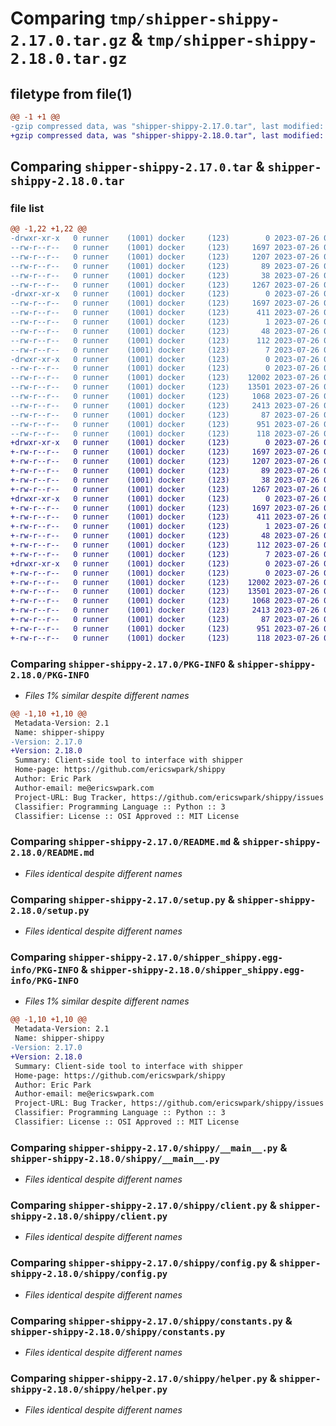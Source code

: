 # Comparing `tmp/shipper-shippy-2.17.0.tar.gz` & `tmp/shipper-shippy-2.18.0.tar.gz`

## filetype from file(1)

```diff
@@ -1 +1 @@
-gzip compressed data, was "shipper-shippy-2.17.0.tar", last modified: Wed Jul 26 04:55:19 2023, max compression
+gzip compressed data, was "shipper-shippy-2.18.0.tar", last modified: Wed Jul 26 06:16:22 2023, max compression
```

## Comparing `shipper-shippy-2.17.0.tar` & `shipper-shippy-2.18.0.tar`

### file list

```diff
@@ -1,22 +1,22 @@
-drwxr-xr-x   0 runner    (1001) docker     (123)        0 2023-07-26 04:55:19.341037 shipper-shippy-2.17.0/
--rw-r--r--   0 runner    (1001) docker     (123)     1697 2023-07-26 04:55:19.341037 shipper-shippy-2.17.0/PKG-INFO
--rw-r--r--   0 runner    (1001) docker     (123)     1207 2023-07-26 04:55:05.000000 shipper-shippy-2.17.0/README.md
--rw-r--r--   0 runner    (1001) docker     (123)       89 2023-07-26 04:55:05.000000 shipper-shippy-2.17.0/pyproject.toml
--rw-r--r--   0 runner    (1001) docker     (123)       38 2023-07-26 04:55:19.341037 shipper-shippy-2.17.0/setup.cfg
--rw-r--r--   0 runner    (1001) docker     (123)     1267 2023-07-26 04:55:05.000000 shipper-shippy-2.17.0/setup.py
-drwxr-xr-x   0 runner    (1001) docker     (123)        0 2023-07-26 04:55:19.341037 shipper-shippy-2.17.0/shipper_shippy.egg-info/
--rw-r--r--   0 runner    (1001) docker     (123)     1697 2023-07-26 04:55:19.000000 shipper-shippy-2.17.0/shipper_shippy.egg-info/PKG-INFO
--rw-r--r--   0 runner    (1001) docker     (123)      411 2023-07-26 04:55:19.000000 shipper-shippy-2.17.0/shipper_shippy.egg-info/SOURCES.txt
--rw-r--r--   0 runner    (1001) docker     (123)        1 2023-07-26 04:55:19.000000 shipper-shippy-2.17.0/shipper_shippy.egg-info/dependency_links.txt
--rw-r--r--   0 runner    (1001) docker     (123)       48 2023-07-26 04:55:19.000000 shipper-shippy-2.17.0/shipper_shippy.egg-info/entry_points.txt
--rw-r--r--   0 runner    (1001) docker     (123)      112 2023-07-26 04:55:19.000000 shipper-shippy-2.17.0/shipper_shippy.egg-info/requires.txt
--rw-r--r--   0 runner    (1001) docker     (123)        7 2023-07-26 04:55:19.000000 shipper-shippy-2.17.0/shipper_shippy.egg-info/top_level.txt
-drwxr-xr-x   0 runner    (1001) docker     (123)        0 2023-07-26 04:55:19.341037 shipper-shippy-2.17.0/shippy/
--rw-r--r--   0 runner    (1001) docker     (123)        0 2023-07-26 04:55:05.000000 shipper-shippy-2.17.0/shippy/__init__.py
--rw-r--r--   0 runner    (1001) docker     (123)    12002 2023-07-26 04:55:05.000000 shipper-shippy-2.17.0/shippy/__main__.py
--rw-r--r--   0 runner    (1001) docker     (123)    13501 2023-07-26 04:55:05.000000 shipper-shippy-2.17.0/shippy/client.py
--rw-r--r--   0 runner    (1001) docker     (123)     1068 2023-07-26 04:55:05.000000 shipper-shippy-2.17.0/shippy/config.py
--rw-r--r--   0 runner    (1001) docker     (123)     2413 2023-07-26 04:55:05.000000 shipper-shippy-2.17.0/shippy/constants.py
--rw-r--r--   0 runner    (1001) docker     (123)       87 2023-07-26 04:55:05.000000 shipper-shippy-2.17.0/shippy/exceptions.py
--rw-r--r--   0 runner    (1001) docker     (123)      951 2023-07-26 04:55:05.000000 shipper-shippy-2.17.0/shippy/helper.py
--rw-r--r--   0 runner    (1001) docker     (123)      118 2023-07-26 04:55:05.000000 shipper-shippy-2.17.0/shippy/version.py
+drwxr-xr-x   0 runner    (1001) docker     (123)        0 2023-07-26 06:16:22.839351 shipper-shippy-2.18.0/
+-rw-r--r--   0 runner    (1001) docker     (123)     1697 2023-07-26 06:16:22.839351 shipper-shippy-2.18.0/PKG-INFO
+-rw-r--r--   0 runner    (1001) docker     (123)     1207 2023-07-26 06:16:08.000000 shipper-shippy-2.18.0/README.md
+-rw-r--r--   0 runner    (1001) docker     (123)       89 2023-07-26 06:16:08.000000 shipper-shippy-2.18.0/pyproject.toml
+-rw-r--r--   0 runner    (1001) docker     (123)       38 2023-07-26 06:16:22.839351 shipper-shippy-2.18.0/setup.cfg
+-rw-r--r--   0 runner    (1001) docker     (123)     1267 2023-07-26 06:16:08.000000 shipper-shippy-2.18.0/setup.py
+drwxr-xr-x   0 runner    (1001) docker     (123)        0 2023-07-26 06:16:22.839351 shipper-shippy-2.18.0/shipper_shippy.egg-info/
+-rw-r--r--   0 runner    (1001) docker     (123)     1697 2023-07-26 06:16:22.000000 shipper-shippy-2.18.0/shipper_shippy.egg-info/PKG-INFO
+-rw-r--r--   0 runner    (1001) docker     (123)      411 2023-07-26 06:16:22.000000 shipper-shippy-2.18.0/shipper_shippy.egg-info/SOURCES.txt
+-rw-r--r--   0 runner    (1001) docker     (123)        1 2023-07-26 06:16:22.000000 shipper-shippy-2.18.0/shipper_shippy.egg-info/dependency_links.txt
+-rw-r--r--   0 runner    (1001) docker     (123)       48 2023-07-26 06:16:22.000000 shipper-shippy-2.18.0/shipper_shippy.egg-info/entry_points.txt
+-rw-r--r--   0 runner    (1001) docker     (123)      112 2023-07-26 06:16:22.000000 shipper-shippy-2.18.0/shipper_shippy.egg-info/requires.txt
+-rw-r--r--   0 runner    (1001) docker     (123)        7 2023-07-26 06:16:22.000000 shipper-shippy-2.18.0/shipper_shippy.egg-info/top_level.txt
+drwxr-xr-x   0 runner    (1001) docker     (123)        0 2023-07-26 06:16:22.839351 shipper-shippy-2.18.0/shippy/
+-rw-r--r--   0 runner    (1001) docker     (123)        0 2023-07-26 06:16:08.000000 shipper-shippy-2.18.0/shippy/__init__.py
+-rw-r--r--   0 runner    (1001) docker     (123)    12002 2023-07-26 06:16:08.000000 shipper-shippy-2.18.0/shippy/__main__.py
+-rw-r--r--   0 runner    (1001) docker     (123)    13501 2023-07-26 06:16:08.000000 shipper-shippy-2.18.0/shippy/client.py
+-rw-r--r--   0 runner    (1001) docker     (123)     1068 2023-07-26 06:16:08.000000 shipper-shippy-2.18.0/shippy/config.py
+-rw-r--r--   0 runner    (1001) docker     (123)     2413 2023-07-26 06:16:08.000000 shipper-shippy-2.18.0/shippy/constants.py
+-rw-r--r--   0 runner    (1001) docker     (123)       87 2023-07-26 06:16:08.000000 shipper-shippy-2.18.0/shippy/exceptions.py
+-rw-r--r--   0 runner    (1001) docker     (123)      951 2023-07-26 06:16:08.000000 shipper-shippy-2.18.0/shippy/helper.py
+-rw-r--r--   0 runner    (1001) docker     (123)      118 2023-07-26 06:16:08.000000 shipper-shippy-2.18.0/shippy/version.py
```

### Comparing `shipper-shippy-2.17.0/PKG-INFO` & `shipper-shippy-2.18.0/PKG-INFO`

 * *Files 1% similar despite different names*

```diff
@@ -1,10 +1,10 @@
 Metadata-Version: 2.1
 Name: shipper-shippy
-Version: 2.17.0
+Version: 2.18.0
 Summary: Client-side tool to interface with shipper
 Home-page: https://github.com/ericswpark/shippy
 Author: Eric Park
 Author-email: me@ericswpark.com
 Project-URL: Bug Tracker, https://github.com/ericswpark/shippy/issues
 Classifier: Programming Language :: Python :: 3
 Classifier: License :: OSI Approved :: MIT License
```

### Comparing `shipper-shippy-2.17.0/README.md` & `shipper-shippy-2.18.0/README.md`

 * *Files identical despite different names*

### Comparing `shipper-shippy-2.17.0/setup.py` & `shipper-shippy-2.18.0/setup.py`

 * *Files identical despite different names*

### Comparing `shipper-shippy-2.17.0/shipper_shippy.egg-info/PKG-INFO` & `shipper-shippy-2.18.0/shipper_shippy.egg-info/PKG-INFO`

 * *Files 1% similar despite different names*

```diff
@@ -1,10 +1,10 @@
 Metadata-Version: 2.1
 Name: shipper-shippy
-Version: 2.17.0
+Version: 2.18.0
 Summary: Client-side tool to interface with shipper
 Home-page: https://github.com/ericswpark/shippy
 Author: Eric Park
 Author-email: me@ericswpark.com
 Project-URL: Bug Tracker, https://github.com/ericswpark/shippy/issues
 Classifier: Programming Language :: Python :: 3
 Classifier: License :: OSI Approved :: MIT License
```

### Comparing `shipper-shippy-2.17.0/shippy/__main__.py` & `shipper-shippy-2.18.0/shippy/__main__.py`

 * *Files identical despite different names*

### Comparing `shipper-shippy-2.17.0/shippy/client.py` & `shipper-shippy-2.18.0/shippy/client.py`

 * *Files identical despite different names*

### Comparing `shipper-shippy-2.17.0/shippy/config.py` & `shipper-shippy-2.18.0/shippy/config.py`

 * *Files identical despite different names*

### Comparing `shipper-shippy-2.17.0/shippy/constants.py` & `shipper-shippy-2.18.0/shippy/constants.py`

 * *Files identical despite different names*

### Comparing `shipper-shippy-2.17.0/shippy/helper.py` & `shipper-shippy-2.18.0/shippy/helper.py`

 * *Files identical despite different names*

